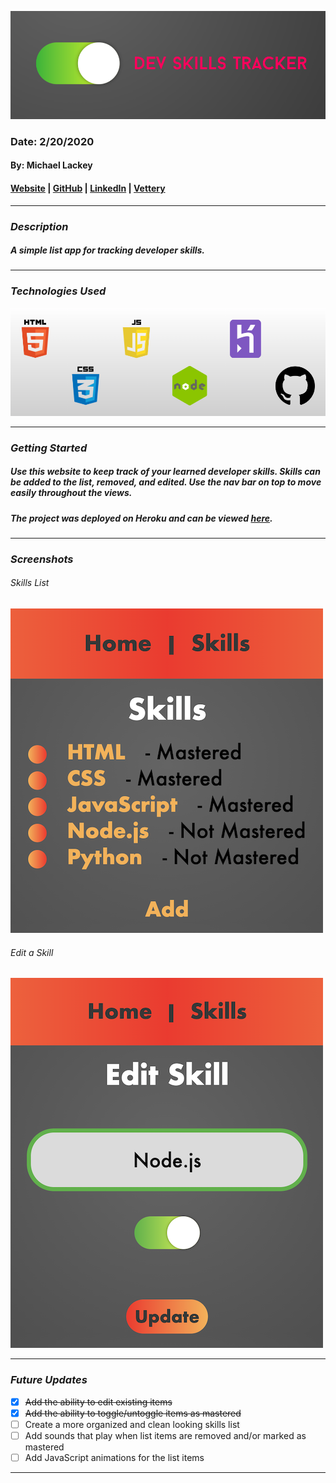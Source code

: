 ![Dev Skills Tracker](public/images/banner.png)

### Date: 2/20/2020

#### By: Michael Lackey
#### [Website](https://michaellackey.com/) | [GitHub](https://github.com/mlackey9601) | [LinkedIn](https://www.linkedin.com/in/michaelglackey/) | [Vettery](https://www.vettery.com/ga/employers)
***

### ***Description***

##### A simple list app for tracking developer skills.
***

### ***Technologies Used***

![Technologies Used](public/images/tech-banner.png)
***

### ***Getting Started***

##### Use this website to keep track of your learned developer skills. Skills can be added to the list, removed, and edited.  Use the nav bar on top to move easily throughout the views.
##### The project was deployed on Heroku and can be viewed [here](https://express-dev-skills.herokuapp.com/).
***

### ***Screenshots***

###### Skills List
![Skills List](public/images/screenshots/list.png)

###### Edit a Skill
![Edit a Skill](public/images/screenshots/edit.png)
***

### ***Future Updates***

- [x] ~~Add the ability to edit existing items~~
- [x] ~~Add the ability to toggle/untoggle items as mastered~~
- [ ] Create a more organized and clean looking skills list
- [ ] Add sounds that play when list items are removed and/or marked as mastered
- [ ] Add JavaScript animations for the list items
***
